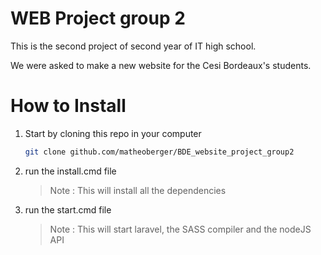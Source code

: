 # WEB Project group 2

This is the second project of second year of IT high school.

We were asked to make a new website for the Cesi Bordeaux's students.

# How to Install

1. Start by cloning this repo in your computer
   ```bash
   git clone github.com/matheoberger/BDE_website_project_group2
   ```
2. run the install.cmd file
   > Note : This will install all the dependencies
2. run the start.cmd file
   > Note : This will start laravel, the SASS compiler and the nodeJS API

